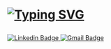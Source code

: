 <h1>  
  <p dir="auto">
    <a href="https://github.com/CodingAce123">
        <img src="https://readme-typing-svg.herokuapp.com/?font=Roboto&amp;color=000000&amp;size=60&amp;center=true&amp;vCenter=true&amp;width=900&amp;height=100&amp;lines=Hello+My+Name+is+Harshita+%F0%9F%91%8B;I+am+a+Data+Analyst;Feel+Free+to+Get+in+Touch;Nice+to+Meet+You+%F0%9F%98%84" alt="Typing SVG" style="max-width: 100%;">
    </a>
</p>

</h1>
<p dir="auto">
   <a href="https://www.linkedin.com/in/harshmb/" rel="nofollow">
       <img src="https://img.shields.io/badge/-harshmb-blue?style=flat-square&logo=Linkedin&logoColor=white&link=https://www.linkedin.com/in/harshmb/" alt="Linkedin Badge" data-canonical-src="https://img.shields.io/badge/-harshmb-blue?style=flat-square&amp;logo=Linkedin&amp;logoColor=white&amp;link=https://www.linkedin.com/in/harshmb/" style="max-width: 100%;">
   </a>
  <a href="mailto:bharadwajharshita2000@gmail.com">
    <img src="https://img.shields.io/badge/-bharadwajharshita2000.com-c14438?style=flat-square&logo=Gmail&logoColor=white&link=mailto:bharadwajharshita2000@gmail.com" alt="Gmail Badge" style="max-width: 100%;">
  </a>

